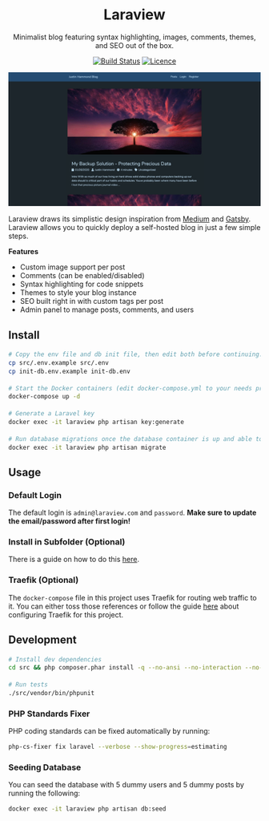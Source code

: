 <div align="center">

# Laraview

Minimalist blog featuring syntax highlighting, images, comments, themes, and SEO out of the box.

[![Build Status](https://github.com/Justintime50/laraview/workflows/build/badge.svg)](https://github.com/Justintime50/laraview/actions)
[![Licence](https://img.shields.io/github/license/justintime50/laraview)](LICENSE)

<img src="assets/showcase.png" alt="Showcase">

</div>

Laraview draws its simplistic design inspiration from [Medium](https://medium.com) and [Gatsby](https://www.gatsbyjs.org). Laraview allows you to quickly deploy a self-hosted blog in just a few simple steps.

**Features**

* Custom image support per post
* Comments (can be enabled/disabled)
* Syntax highlighting for code snippets
* Themes to style your blog instance
* SEO built right in with custom tags per post
* Admin panel to manage posts, comments, and users

## Install

```bash
# Copy the env file and db init file, then edit both before continuing. The DB values must match in both files
cp src/.env.example src/.env
cp init-db.env.example init-db.env

# Start the Docker containers (edit docker-compose.yml to your needs prior)
docker-compose up -d

# Generate a Laravel key
docker exec -it laraview php artisan key:generate

# Run database migrations once the database container is up and able to access connections
docker exec -it laraview php artisan migrate
```

## Usage

### Default Login

The default login is `admin@laraview.com` and `password`. **Make sure to update the email/password after first login!**

### Install in Subfolder (Optional)

There is a guide on how to do this [here](https://serversforhackers.com/c/nginx-php-in-subdirectory).

### Traefik (Optional)

The `docker-compose` file in this project uses Traefik for routing web traffic to it. You can either toss those references or follow the guide [here](https://github.com/Justintime50/multisite-docker-server) about configuring Traefik for this project.

## Development

```bash
# Install dev dependencies
cd src && php composer.phar install -q --no-ansi --no-interaction --no-scripts --no-suggest --no-progress --prefer-dist

# Run tests
./src/vendor/bin/phpunit
```

### PHP Standards Fixer

PHP coding standards can be fixed automatically by running: 

```bash
php-cs-fixer fix laravel --verbose --show-progress=estimating
```

### Seeding Database

You can seed the database with 5 dummy users and 5 dummy posts by running the following:

```bash
docker exec -it laraview php artisan db:seed
```
